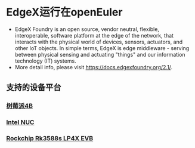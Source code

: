 # EdgeX运行在openEuler
* EdgeX Foundry is an open source, vendor neutral, flexible, interoperable, software platform at the edge of the network, that interacts with the physical world of devices, sensors, actuators, and other IoT objects. In simple terms, EdgeX is edge middleware - serving between physical sensing and actuating "things" and our information technology (IT) systems.
* More detail info, please visit https://docs.edgexfoundry.org/2.1/.

## 支持的设备平台
### [树莓派4B](edgex/Raspberrypi.md)  
### [Intel NUC](edgex/intel_nuc.md)
### [Rockchip Rk3588s LP4X EVB ](edgex/rockchip.md)